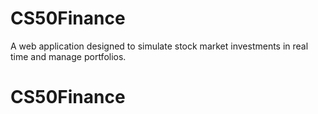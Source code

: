# CS50Finance
A web application designed to simulate stock market investments in real time and manage portfolios.
# CS50Finance
